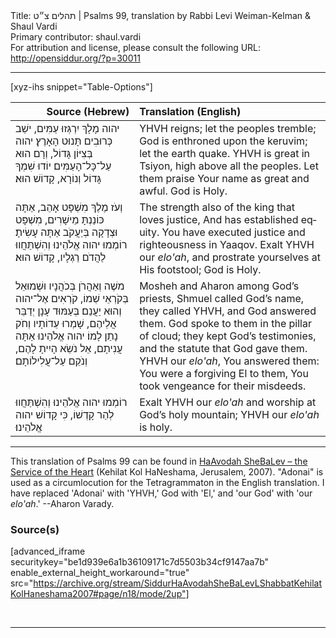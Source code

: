 <html>
<head></head>
<body>
Title: תהלים צ״ט | Psalms 99, translation by Rabbi Levi Weiman-Kelman & Shaul Vardi<br />
Primary contributor: shaul.vardi<br />
For attribution and license, please consult the following URL: <a href="http://opensiddur.org/?p=30011">http://opensiddur.org/?p=30011</a>
<p />
<hr />

[xyz-ihs snippet="Table-Options"]<table style="margin-left: auto; margin-right: auto;" class="draggable">
<thead><tr><th id="x" style="text-align: right;">Source (Hebrew)</th><th style="text-align: left;">Translation (English)</th></tr></thead>
<tbody>
<tr><td style="vertical-align:top;">
<div class="liturgy" lang="he">
יהוה מָלָךְ 
יִרְגְּזוּ עַמִּים, 
ישֵׁב כְּרוּבִים 
תָּנוּט הָאָרֶץ׃ 
יהוה בְּצִיּוֹן גָּדוֹל, 
וְרָם הוּא עַל־כָּל־הָעַמִּים׃ 
יוֹדוּ שִׁמְךָ גָּדוֹל וְנוֹרָא, 
קָדוֹשׁ הוּא׃ 
</span></div></td>
 
<td style="vertical-align:top;">
<div class="english" lang="en">
YHVH reigns; 
let the peoples tremble;
God is enthroned upon the keruvim; 
let the earth quake.
YHVH is great in Tsiyon, 
high above all the peoples.
Let them praise Your name as great and awful.
God is Holy.
</div></td></tr>


<tr><td style="vertical-align:top;">
<div class="liturgy" lang="he">
וְעֹז מֶלֶךְ מִשְׁפָּט אָהֵב, 
אַתָּה כּוֹנַנְתָּ מֵישָׁרִים, 
מִשְׁפָּט וּצְדָקָה בְּיַעֲקֹב אַתָּה עָשִׂיתָ׃ 
רוֹמְמוּ יהוה אֱלֹהֵינוּ 
וְהִשְׁתַּחֲווּ לַהֲדֹם רַגְלָיו, 
קָדוֹשׁ הוּא׃ 
</span></div></td>
 
<td style="vertical-align:top;">
<div class="english" lang="en">
The strength also of the king that loves justice,
And has established equity.
You have executed justice and righteousness in Yaaqov.
Exalt YHVH our <em>elo'ah</em>, 
and prostrate yourselves at His footstool;
God is Holy.
</div></td></tr>


<tr><td style="vertical-align:top;">
<div class="liturgy" lang="he">
משֶׁה וְאַהֲרֹן בְּכֹהֲנָיו 
וּשְׁמוּאֵל בְּקֹרְאֵי שְׁמוֹ, 
קֹרְאִים אֶל־יהוה 
וְהוּא יַעֲנֵם׃ 
בְּעַמּוּד עָנָן יְדַבֵּר אֲלֵיהֶם, 
שָׁמְרוּ עֵדוֹתָיו 
וְחֹק נָתַן לָמוֹ׃ 
יהוה אֱלֹהֵינוּ אַתָּה עֲנִיתָם, 
אֵל נֹשֵׂא הָיִיתָ לָהֶם, 
וְנֹקֵם עַל־עֲלִילוֹתָם׃ 
</span></div></td>
 
<td style="vertical-align:top;">
<div class="english" lang="en">
Mosheh and Aharon among God’s priests,
Shmuel called God’s name, 
they called YHVH, 
and God answered them.
God spoke to them in the pillar of cloud; 
they kept God’s testimonies, 
and the statute that God gave them.
YHVH our <em>elo'ah</em>, You answered them:
You were a forgiving El to them,
You took vengeance for their misdeeds.
</div></td></tr>


<tr><td style="vertical-align:top;">
<div class="liturgy" lang="he">
רוֹמְמוּ יהוה אֱלֹהֵינוּ 
וְהִשְׁתַּחֲווּ לְהַר קָדְשׁוֹ, 
כִּי קָדוֹשׁ יהוה אֱלֹהֵינוּ׃ 
</span></div></td>
 
<td style="vertical-align:top;">
<div class="english" lang="en">
Exalt YHVH our <em>elo'ah</em> 
and worship at God’s holy mountain;
YHVH our <em>elo'ah</em> is holy.
</div></td></tr>
</tbody></table>

<hr />

This translation of Psalms 99 can be found in <a href="http://opensiddur.org/?p=12061">HaAvodah SheBaLev – the Service of the Heart</a> (Kehilat Kol HaNeshama, Jerusalem, 2007). "Adonai" is used as a circumlocution for the Tetragrammaton in the English translation.  I have replaced 'Adonai' with 'YHVH,' God with 'El,' and 'our God' with 'our <em>elo'ah</em>.' --Aharon Varady.

<h3>Source(s)</h3>

[advanced_iframe securitykey="be1d939e6a1b36109171c7d5503b34cf9147aa7b" enable_external_height_workaround="true" src="https://archive.org/stream/SiddurHaAvodahSheBaLevLShabbatKehilatKolHaneshama2007#page/n18/mode/2up"]

&nbsp;

<hr />

&nbsp;
</body>
</html>